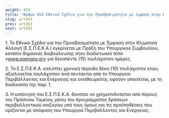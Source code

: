 ```yaml
---
weight: 454
title: "Άρθρο 454 Εθνικό Σχέδιο για την Προσβασιμότητα με έμφαση στην Κλιματική Αλλαγή Αποθέματος"
slug: art454
prev: art453
next: art455
---
```


1\. Το Εθνικό Σχέδιο για την Προσβασιμότητα με Έμφαση στην Κλιματική Αλλαγή (Ε.Σ.Π.Ε.Κ.Α.) εγκρίνεται με Πράξη του Υπουργικού Συμβουλίου, κατόπιν δημόσιας διαβούλευσης στον διαδικτυακό τόπο «www.opengov.gr» για δεκαπέντε (15) τουλάχιστον ημέρες.

2\. Το Ε.Σ.Π.Ε.Κ.Α. καλύπτει χρονική περίοδο δέκα (10) τουλάχιστον ετών, αξιολογείται τουλάχιστον ανά πενταετία από το Υπουργείο Περιβάλλοντος και Ενέργειας και αναθεωρείται, εφόσον απαιτείται, με τη διαδικασία της παρ. 1.

3\. Η εκπόνηση του Ε.Σ.Π.Ε.Κ.Α. δύναται να χρηματοδοτείται από πόρους του Πράσινου Ταμείου, μέσω του προγράμματος δράσεων περιβαλλοντικού ισοζυγίου υπό τους όρους και τις προϋποθέσεις που ορίζονται με απόφαση του Υπουργού Περιβάλλοντος και Ενέργειας.


